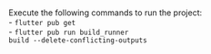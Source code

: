 
<br> Execute the following commands to run the project:
<br>- <code>flutter pub get</code>
<br>- <code>flutter pub run build_runner build --delete-conflicting-outputs</code>